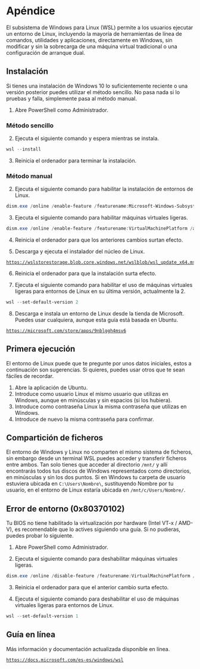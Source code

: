 # Apéndice
El subsistema de Windows para Linux (WSL) permite a los usuarios ejecutar un entorno de Linux, incluyendo la mayoría de herramientas de línea de comandos, utilidades y aplicaciones, directamente en Windows, sin modificar y sin la sobrecarga de una máquina virtual tradicional o una configuración de arranque dual.

## Instalación
Si tienes una instalación de Windows 10 lo suficientemente reciente o una versión posterior puedes utilizar el método sencillo. No pasa nada si lo pruebas y falla, simplemente pasa al método manual.

1. Abre PowerShell como Administrador.

### Método sencillo
2. Ejecuta el siguiente comando y espera mientras se instala.
```powershell
wsl --install
```

3. Reinicia el ordenador para terminar la instalación.

### Método manual
2. Ejecuta el siguiente comando para habilitar la instalación de entornos de Linux.
```powershell
dism.exe /online /enable-feature /featurename:Microsoft-Windows-Subsystem-Linux /all /norestart
```

3. Ejecuta el siguiente comando para habilitar máquinas virtuales ligeras.
```powershell
dism.exe /online /enable-feature /featurename:VirtualMachinePlatform /all /norestart
```

4. Reinicia el ordenador para que los anteriores cambios surtan efecto.

5. Descarga y ejecuta el instalador del núcleo de Linux.
<pre><code><a href="https://wslstorestorage.blob.core.windows.net/wslblob/wsl_update_x64.msi">https://wslstorestorage.blob.core.windows.net/wslblob/wsl_update_x64.msi</a></code></pre>

6. Reinicia el ordenador para que la instalación surta efecto.

7. Ejecuta el siguiente comando para habilitar el uso de máquinas virtuales ligeras para entornos de Linux en su última versión, actualmente la 2.
```powershell
wsl --set-default-version 2
```

8. Descarga e instala un entorno de Linux desde la tienda de Microsoft. Puedes usar cualquiera, aunque esta guía está basada en Ubuntu.
<pre><code><a href="https://microsoft.com/store/apps/9nblggh4msv6">https://microsoft.com/store/apps/9nblggh4msv6</a></code></pre>

## Primera ejecución
El entorno de Linux puede que te pregunte por unos datos iniciales, estos a continuación son sugerencias. Si quieres, puedes usar otros que te sean fáciles de recordar.

1. Abre la aplicación de Ubuntu.
2. Introduce como usuario Linux el mismo usuario que utilizas en Windows, aunque en minúsculas y sin espacios (si los hubiera).
3. Introduce como contraseña Linux la misma contraseña que utilizas en Windows.
4. Introduce de nuevo la misma contraseña para confirmar.

## Compartición de ficheros
El entorno de Windows y Linux no comparten el mismo sistema de ficheros, sin embargo desde un terminal WSL puedes acceder y transferir ficheros entre ambos. Tan solo tienes que acceder al directorio `/mnt/` y allí encontrarás todos tus discos de Windows representados como directorios, en minúsculas y sin los dos puntos.
Si en Windows tu carpeta de usuario estuviera ubicada en `C:\Users\Nombre\`, sustituyendo Nombre por tu usuario, en el entorno de Linux estaría ubicada en `/mnt/c/Users/Nombre/`.

## Error de entorno (0x80370102)
Tu BIOS no tiene habilitado la virtualización por hardware (Intel VT-x / AMD-V), es recomendable que lo actives siguiendo una guía. Si no pudieras, puedes probar lo siguiente.

1. Abre PowerShell como Administrador.

2. Ejecuta el siguiente comando para deshabilitar máquinas virtuales ligeras.
```powershell
dism.exe /online /disable-feature /featurename:VirtualMachinePlatform /norestart
```

3. Reinicia el ordenador para que el anterior cambio surta efecto.

4. Ejecuta el siguiente comando para deshabilitar el uso de máquinas virtuales ligeras para entornos de Linux.
```powershell
wsl --set-default-version 1
```

## Guía en línea
Más información y documentación actualizada disponible en línea.
<pre><code><a href="https://docs.microsoft.com/es-es/windows/wsl">https://docs.microsoft.com/es-es/windows/wsl</a></code></pre>